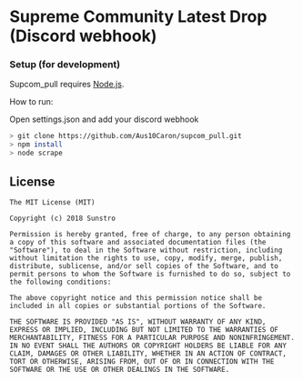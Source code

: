 # Supreme Community Latest Drop (Discord webhook)

### Setup (for development)

Supcom_pull requires [Node.js](http://nodejs.org/).

How to run:

Open settings.json and add your discord webhook

```sh
> git clone https://github.com/Aus10Caron/supcom_pull.git
> npm install
> node scrape
```

## License

```
The MIT License (MIT)

Copyright (c) 2018 Sunstro

Permission is hereby granted, free of charge, to any person obtaining a copy of this software and associated documentation files (the "Software"), to deal in the Software without restriction, including without limitation the rights to use, copy, modify, merge, publish, distribute, sublicense, and/or sell copies of the Software, and to permit persons to whom the Software is furnished to do so, subject to the following conditions:

The above copyright notice and this permission notice shall be included in all copies or substantial portions of the Software.

THE SOFTWARE IS PROVIDED "AS IS", WITHOUT WARRANTY OF ANY KIND, EXPRESS OR IMPLIED, INCLUDING BUT NOT LIMITED TO THE WARRANTIES OF MERCHANTABILITY, FITNESS FOR A PARTICULAR PURPOSE AND NONINFRINGEMENT. IN NO EVENT SHALL THE AUTHORS OR COPYRIGHT HOLDERS BE LIABLE FOR ANY CLAIM, DAMAGES OR OTHER LIABILITY, WHETHER IN AN ACTION OF CONTRACT, TORT OR OTHERWISE, ARISING FROM, OUT OF OR IN CONNECTION WITH THE SOFTWARE OR THE USE OR OTHER DEALINGS IN THE SOFTWARE.
```
